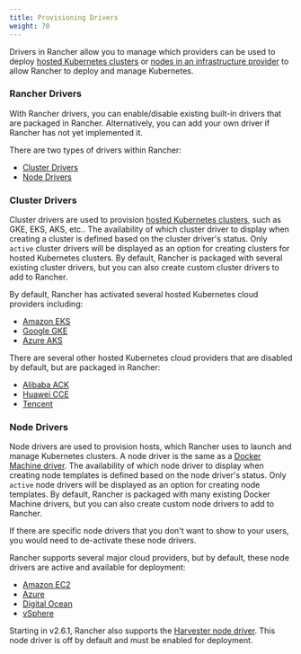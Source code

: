 ```yaml
---
title: Provisioning Drivers
weight: 70
---
```


Drivers in Rancher allow you to manage which providers can be used to deploy [hosted Kubernetes clusters]({{<baseurl>}}/rancher/v2.6/en/cluster-provisioning/hosted-kubernetes-clusters/) or [nodes in an infrastructure provider]({{<baseurl>}}/rancher/v2.6/en/cluster-provisioning/rke-clusters/node-pools/) to allow Rancher to deploy and manage Kubernetes.

###  Rancher Drivers

With Rancher drivers, you can enable/disable existing built-in drivers that are packaged in Rancher. Alternatively, you can add your own driver if Rancher has not yet implemented it.

There are two types of drivers within Rancher:

* [Cluster Drivers](#cluster-drivers)
* [Node Drivers](#node-drivers)

### Cluster Drivers   

Cluster drivers are used to provision [hosted Kubernetes clusters]({{<baseurl>}}/rancher/v2.6/en/cluster-provisioning/hosted-kubernetes-clusters/), such as GKE, EKS, AKS, etc.. The availability of which cluster driver to display when creating a cluster is defined based on the cluster driver's status. Only `active` cluster drivers will be displayed as an option for creating clusters for hosted Kubernetes clusters. By default, Rancher is packaged with several existing cluster drivers, but you can also create custom cluster drivers to add to Rancher.

By default, Rancher has activated several hosted Kubernetes cloud providers including:

*  [Amazon EKS]({{<baseurl>}}/rancher/v2.6/en/cluster-provisioning/hosted-kubernetes-clusters/eks/)
*  [Google GKE]({{<baseurl>}}/rancher/v2.6/en/cluster-provisioning/hosted-kubernetes-clusters/gke/)
*  [Azure AKS]({{<baseurl>}}/rancher/v2.6/en/cluster-provisioning/hosted-kubernetes-clusters/aks/)

There are several other hosted Kubernetes cloud providers that are disabled by default, but are packaged in Rancher:

* [Alibaba ACK]({{<baseurl>}}/rancher/v2.6/en/cluster-provisioning/hosted-kubernetes-clusters/ack/)
* [Huawei CCE]({{<baseurl>}}/rancher/v2.6/en/cluster-provisioning/hosted-kubernetes-clusters/cce/)
* [Tencent]({{<baseurl>}}/rancher/v2.6/en/cluster-provisioning/hosted-kubernetes-clusters/tke/)

### Node Drivers

Node drivers are used to provision hosts, which Rancher uses to launch and manage Kubernetes clusters. A node driver is the same as a [Docker Machine driver](https://docs.docker.com/machine/drivers/). The availability of which node driver to display when creating node templates is defined based on the node driver's status. Only `active` node drivers will be displayed as an option for creating node templates. By default, Rancher is packaged with many existing Docker Machine drivers, but you can also create custom node drivers to add to Rancher.

If there are specific node drivers that you don't want to show to your users, you would need to de-activate these node drivers.

Rancher supports several major cloud providers, but by default, these node drivers are active and available for deployment:

*   [Amazon EC2]({{<baseurl>}}/rancher/v2.6/en/cluster-provisioning/rke-clusters/node-pools/ec2/)
*   [Azure]({{<baseurl>}}/rancher/v2.6/en/cluster-provisioning/rke-clusters/node-pools/azure/)
*   [Digital Ocean]({{<baseurl>}}/rancher/v2.6/en/cluster-provisioning/rke-clusters/node-pools/digital-ocean/)
*   [vSphere]({{<baseurl>}}/rancher/v2.6/en/cluster-provisioning/rke-clusters/node-pools/vsphere/)

Starting in v2.6.1, Rancher also supports the [Harvester node driver]({{<baseurl>}}/rancher/v2.6/en/virtualization-admin/#harvester-node-driver/). This node driver is off by default and must be enabled for deployment.
